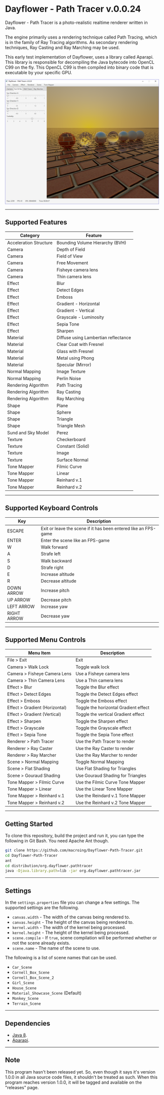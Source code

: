 Dayflower - Path Tracer v.0.0.24
================================
Dayflower - Path Tracer is a photo-realistic realtime renderer written in Java.

The engine primarily uses a rendering technique called Path Tracing, which is in the family of Ray Tracing algorithms. As secondary rendering techniques, Ray Casting and Ray Marching may be used.

This early test implementation of Dayflower, uses a library called Aparapi. This library is responsible for decompiling the Java bytecode into OpenCL C99 on the fly. This OpenCL C99 is then compiled into binary code that is executable by your specific GPU.

![alt text](https://github.com/macroing/Dayflower-Path-Tracer/blob/master/images/Dayflower-Engine.png "Dayflower Path Tracer")

_________________________________________________________________________________

Supported Features
-----------------------------------------------------------------------
| Category               | Feature                                              |
| ---------------------- | ---------------------------------------------------- |
| Acceleration Structure | Bounding Volume Hierarchy (BVH)                      |
| Camera                 | Depth of Field                                       |
| Camera                 | Field of View                                        |
| Camera                 | Free Movement                                        |
| Camera                 | Fisheye camera lens                                  |
| Camera                 | Thin camera lens                                     |
| Effect                 | Blur                                                 |
| Effect                 | Detect Edges                                         |
| Effect                 | Emboss                                               |
| Effect                 | Gradient - Horizontal                                |
| Effect                 | Gradient - Vertical                                  |
| Effect                 | Grayscale - Luminosity                               |
| Effect                 | Sepia Tone                                           |
| Effect                 | Sharpen                                              |
| Material               | Diffuse using Lambertian reflectance                 |
| Material               | Clear Coat with Fresnel                              |
| Material               | Glass with Fresnel                                   |
| Material               | Metal using Phong                                    |
| Material               | Specular (Mirror)                                    |
| Normal Mapping         | Image Texture                                        |
| Normal Mapping         | Perlin Noise                                         |
| Rendering Algorithm    | Path Tracing                                         |
| Rendering Algorithm    | Ray Casting                                          |
| Rendering Algorithm    | Ray Marching                                         |
| Shape                  | Plane                                                |
| Shape                  | Sphere                                               |
| Shape                  | Triangle                                             |
| Shape                  | Triangle Mesh                                        |
| Sund and Sky Model     | Perez                                                |
| Texture                | Checkerboard                                         |
| Texture                | Constant (Solid)                                     |
| Texture                | Image                                                |
| Texture                | Surface Normal                                       |
| Tone Mapper            | Filmic Curve                                         |
| Tone Mapper            | Linear                                               |
| Tone Mapper            | Reinhard v.1                                         |
| Tone Mapper            | Reinhard v.2                                         |

_________________________________________________________________________________

Supported Keyboard Controls
-----------------------------------------------------------------------
| Key         | Description                                                     |
| ----------- | --------------------------------------------------------------- |
| ESCAPE      | Exit or leave the scene if it has been entered like an FPS-game |
| ENTER       | Enter the scene like an FPS-game                                |
| W           | Walk forward                                                    |
| A           | Strafe left                                                     |
| S           | Walk backward                                                   |
| D           | Strafe right                                                    |
| E           | Increase altitude                                               |
| R           | Decrease altitude                                               |
| DOWN ARROW  | Increase pitch                                                  |
| UP ARROW    | Decrease pitch                                                  |
| LEFT ARROW  | Increase yaw                                                    |
| RIGHT ARROW | Decrease yaw                                                    |

_________________________________________________________________________________

Supported Menu Controls
-----------------------------------------------------------------------
| Menu Item                      | Description                                  |
| ------------------------------ | -------------------------------------------- |
| File > Exit                    | Exit                                         |
| Camera > Walk Lock             | Toggle walk lock                             |
| Camera > Fisheye Camera Lens   | Use a Fisheye camera lens                    |
| Camera > Thin Camera Lens      | Use a Thin camera lens                       |
| Effect > Blur                  | Toggle the Blur effect                       |
| Effect > Detect Edges          | Toggle the Detect Edges effect               |
| Effect > Emboss                | Toggle the Emboss effect                     |
| Effect > Gradient (Horizontal) | Toggle the horizontal Gradient effect        |
| Effect > Gradient (Vertical)   | Toggle the vertical Gradient effect          |
| Effect > Sharpen               | Toggle the Sharpen effect                    |
| Effect > Grayscale             | Toggle the Grayscale effect                  |
| Effect > Sepia Tone            | Toggle the Sepia Tone effect                 |
| Renderer > Path Tracer         | Use the Path Tracer to render                |
| Renderer > Ray Caster          | Use the Ray Caster to render                 |
| Renderer > Ray Marcher         | Use the Ray Marcher to render                |
| Scene > Normal Mapping         | Toggle Normal Mapping                        |
| Scene > Flat Shading           | Use Flat Shading for Triangles               |
| Scene > Gouraud Shading        | Use Gouraud Shading for Triangles            |
| Tone Mapper > Filmic Curve     | Use the Filmic Curve Tone Mapper             |
| Tone Mapper > Linear           | Use the Linear Tone Mapper                   |
| Tone Mapper > Reinhard v.1     | Use the Reindard v.1 Tone Mapper             |
| Tone Mapper > Reinhard v.2     | Use the Reinhard v.2 Tone Mapper             |

_________________________________________________________________________________

Getting Started
-----------------------------------------------------------------------
To clone this repository, build the project and run it, you can type the following in Git Bash. You need Apache Ant though.
```bash
git clone https://github.com/macroing/Dayflower-Path-Tracer.git
cd Dayflower-Path-Tracer
ant
cd distribution/org.dayflower.pathtracer
java -Djava.library.path=lib -jar org.dayflower.pathtracer.jar
```

_________________________________________________________________________________

Settings
-----------------------------------------------------------------------
In the ``settings.properties`` file you can change a few settings. The supported settings are the following.
* ``canvas.width`` - The width of the canvas being rendered to.
* ``canvas.height`` - The height of the canvas being rendered to.
* ``kernel.width`` - The width of the kernel being processed.
* ``kernel.height`` - The height of the kernel being processed.
* ``scene.compile`` - If ``true``, scene compilation will be performed whether or not the scene already exists.
* ``scene.name`` - The name of the scene to use.

The following is a list of scene names that can be used.
* ``Car_Scene``
* ``Cornell_Box_Scene``
* ``Cornell_Box_Scene_2``
* ``Girl_Scene``
* ``House_Scene``
* ``Material_Showcase_Scene`` (Default)
* ``Monkey_Scene``
* ``Terrain_Scene``

_________________________________________________________________________________

Dependencies
-----------------------------------------------------------------------
 - [Java 8](http://www.java.com).
 - [Aparapi](https://github.com/macroing/aparapi).

_________________________________________________________________________________

Note
-----------------------------------------------------------------------
This program hasn't been released yet. So, even though it says it's version 1.0.0 in all Java source code files, it shouldn't be treated as such. When this program reaches version 1.0.0, it will be tagged and available on the "releases" page.